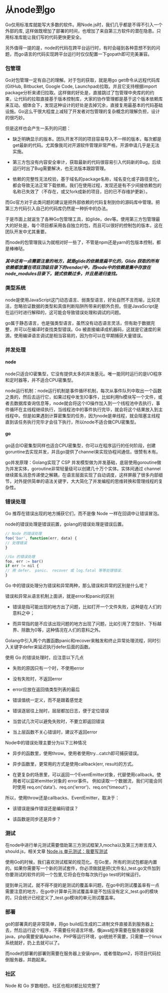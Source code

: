 <h1 class="mb-0 align-center">从node到go</h1>


Go仅用标准库就能写大多数的软件。用Node.js时，我们几乎都是不得不引入一个外部的库, 这样做既增加了部署的时间，也增加了来自第三方软件的潜在隐患。只用标准库能让我们写的代码更快更安全。

另外值得一提的是，node的代码在跨平台运行时，有时会碰到各种意想不到的问题，而go语言的代码实现跨平台运行时仅仅配置一下gopath即可完美兼容。

### 包管理

Go对包管理一定有自己的理解。对于包的获取，就是用go get命令从远程代码库(GitHub, Bitbucket, Google Code, Launchpad)拉取。并且它支持根据import package分析来递归拉取。这样做的好处是，直接跳过了包管理中央库的的约束，让代码的拉取直接基于版本控制库，大家的协作管理都是基于这个版本依赖库来互动。细体会下，发现这种设计的好处是去掉冗余，直接复用最基本的代码基础设施。Go这么干很大程度上减轻了开发者对包管理的复杂概念的理解负担，设计的很巧妙。

但是这样也会产生一系列的问题：

* 缺乏明确显示的版本。团队开发不同的项目容易导入不一样的版本，每次都是get最新的代码。尤其像我司对开源软件管理非常严格，开源申请几乎是无法实施。

* 第三方包没有内容安全审计，获取最新的代码很容易引入代码新的Bug，后续运行时出了Bug需要解决，也无法版本跟踪管理。

* 依赖的完整性无法校验，基于域名的package名称，域名变化或子路径变化，都会导致无法正常下载依赖。我们在使用过程，发现还是有不少间接依赖包的名称已失效了（不存在，或又fork成新的项目，旧的已不存维护更新）。

而Go官方对于此类问题的建议是把外部依赖的代码复制到你的源码库中管理。把第三方代码引入自己的代码库仍然是一种折中的办法。

于是市面上就诞生了各种Go包管理工具，如glide，dev等。使用第三方包管理最大的好处是，每个项目都采用各自独立的包，而且可以很好的控制包的版本，这在团队开发中尤其重要。

而node的包管理我认为就相对好一些了，不管是npm还是yarn的包版本控制，都是棒棒哒。

##### 其中还有一点需要注意的地方，就是glide的依赖是扁平化的，Glide 获取的所有依赖都放置在项目顶级目录下的vendor/中，而node中的依赖是集中存放在node_modules目录下，链式依赖过多，并且是递归查找。

### 类型系统

node是使用JavaScript这门动态语言、弱类型语言，好处自然不言而喻，比较灵活，忽略验证数据的类型和真值判断陷阱所带来的额外负担。但是JavaScript是在运行时进行解释的，这可能会导致错误处理和调试的问题。

go属于静态语言，也是强类型语言，虽然没有动态语言灵活，但有助于数据完整，并可以在编译时查找类型错误。Go 被直接编译成机器码，这就是它速度的来源。使用编译语言调试是相当容易的，因为你可以在早期捕获大量错误。

### 并发处理

#### node

node只适合IO密集型，它没有提供太多的并发基元。唯一能同时运行的是I/O程序和定时器等，并不适合CPU密集型。

node运行机制：node运行机制是事件循环机制，每次从事件队列中取出一个函数之类的，然后去运行它，如果过程中发生IO事件，比如利用fs模块写一个文件，或者去数据库查询信息等，node就会将这个IO操作加入到一个线程池中去执行，事件循环在主线程继续执行，当线程池中的事件执行完毕，就会将这个结果放入到主线程中。但是如果遇到计算密集型的任务，因为node是单线程，就会阻塞主线程直到该任务执行完毕才会往下执行，所以node不适合做CPU密集型。

#### go

go适合IO密集型同样也适合CPU密集型，你可以在程序运行的任何阶段，创建goruntine去实现并发，并且go提供了channel来实现协程间通信，很赞有木有。

go并发原理：Golang实现了 CSP 并发模型做为并发基础，底层使用goroutine做为并发实体，goroutine非常轻量级可以创建几十万个实体。实体间通过 channel 继续匿名消息传递使之解耦，在语言层面实现了自动调度，这样屏蔽了很多内部细节，对外提供简单的语法关键字，大大简化了并发编程的思维转换和管理线程的复杂性。

### 错误处理

Go 推荐在错误出现的地方捕获它们，而不是像 Node 一样在回调中让错误冒泡。

node的错误处理是错误前置，golang的错误处理是错误后置。

``` javascript
// Node 的错误处理
foo('bar', function(err, data) {
// 处理错误
}
```

``` javascript
//Go 的错误处理
foo, err := bar()
if err != nil {
// 用 defer、 panic、 recover 或 log.fatal 等等处理错误.
}
```

Go 中的错误处理分为错误和异常两种，那么错误和异常的区别是什么呢？

错误和异常从语言机制上面讲，就是error和panic的区别

* 错误是指可能出现的地方出了问题，比如打开一个文件失败，这种是在人们的意料之中；

* 而异常指的是不应该出现问题的地方出现了问题，比如引用了空指针、下标越界、除数为0等，这种情况在人们的意料之外。

Golang中引入两个内置函数panic和recover来触发和终止异常处理流程，同时引入关键字defer来延迟执行defer后面的函数。

使用 Go 的错误处理时，应注意以下几点

* 失败的原因只有一个时，不使用error

* 没有失败时，不返回error

* error应放在返回值类型列表的最后

* 错误值统一定义，而不是跟着感觉走

* 错误逐层往上抛时，层层都加日志，便于定位错误

* 当尝试几次可以避免失败时，不要立即返回错误

* 当上层函数不关心错误时，建议不返回error

Node中的错误处理主要分为以下三种情况

* 异步的函数里，使用throw。使用者使用try...catch即可捕获错误。

* 异步函数里，更常用的方式是使用callback(err, result)的方式。

* 在更复杂的场景里，可以返回一个EventEmitter对象，代替使用callback。使用者可以监听emitter对象的 error事件。 例如读取一个数据流，我们可能会同时使用 req.on('data')、req.on('error')、req.on('timeout') 。

所以，使用throw还是callbacks、EventEmitter，取决于：

* 该错误是操作错误还是编码错误？

* 该函数是同步还是异步？

### 测试

在node中进行单元测试需要借助第三方测试框架入mocha以及第三方断言库入should.js，相关文章 [Node.js 单元测试：我要写测试](http://taobaofed.org/blog/2015/12/10/nodejs-unit-tests/)

使用Go的时候，我们喜欢测试框架的规范化。在Go里，所有的测试包都是内置的。如果你需要写一个新的测试套件，你必须做就是把(文件名)_test.go文件加到你要测试的软件的同一个包里,它将会在你每次执行go test的时候运行。

提到单元测试，就不得不提的是测试的覆盖率问题，在go中的测试覆盖率有一点需要注意的地方，在go中计算单元测试覆盖率是不包括没有定义_test.go的模块的，只会统计已经定义了_test.go模块的单元测试覆盖率。

### 部署

go的部署真的是非常简单，将go build后生成的二进制文件直接丢到服务器上去，然后运行这个程序，不需要任何语言环境，像java程序需要在服务器安装java，php需要安装Apache，PHP等运行环境，go统统不需要，只需要一个linux系统就好，扔上去就可以了。

而node的部署的部署则需要在服务器上安装npm，或者借助pm2，将项目代码拉倒服务器，并跑起来。

### 社区

Node 和 Go 岁数相仿，社区也相对都比较完整了